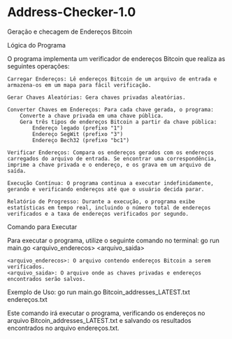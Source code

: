# Address-Checker-1.0
Geração e checagem de Endereços Bitcoin

Lógica do Programa

O programa implementa um verificador de endereços Bitcoin que realiza as seguintes operações:

    Carregar Endereços: Lê endereços Bitcoin de um arquivo de entrada e armazena-os em um mapa para fácil verificação.

    Gerar Chaves Aleatórias: Gera chaves privadas aleatórias.

    Converter Chaves em Endereços: Para cada chave gerada, o programa:
        Converte a chave privada em uma chave pública.
        Gera três tipos de endereços Bitcoin a partir da chave pública:
            Endereço legado (prefixo "1")
            Endereço SegWit (prefixo "3")
            Endereço Bech32 (prefixo "bc1")

    Verificar Endereços: Compara os endereços gerados com os endereços carregados do arquivo de entrada. Se encontrar uma correspondência, imprime a chave privada e o endereço, e os grava em um arquivo de saída.

    Execução Contínua: O programa continua a executar indefinidamente, gerando e verificando endereços até que o usuário decida parar.

    Relatório de Progresso: Durante a execução, o programa exibe estatísticas em tempo real, incluindo o número total de endereços verificados e a taxa de endereços verificados por segundo.


Comando para Executar

Para executar o programa, utilize o seguinte comando no terminal: go run main.go <arquivo_enderecos> <arquivo_saida>

    
    <arquivo_enderecos>: O arquivo contendo endereços Bitcoin a serem verificados.
    <arquivo_saida>: O arquivo onde as chaves privadas e endereços encontrados serão salvos.


Exemplo de Uso: go run main.go Bitcoin_addresses_LATEST.txt endereços.txt


Este comando irá executar o programa, verificando os endereços no arquivo Bitcoin_addresses_LATEST.txt e salvando os resultados encontrados no arquivo endereços.txt.
